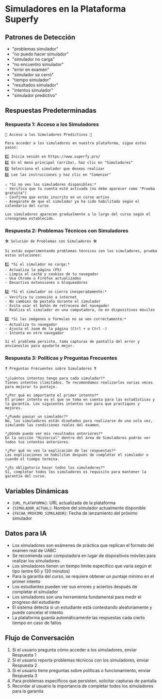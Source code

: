 # Simuladores en la Plataforma Superfy

## Patrones de Detección

- "problemas simulador"
- "no puedo hacer simulador"
- "simulador no carga"
- "no encuentro simulador"
- "error en examen"
- "simulador se cerró"
- "tiempo simulador"
- "resultados simulador"
- "intentos simulador"
- "simulador predictivo"

## Respuestas Predeterminadas

### Respuesta 1: Acceso a los Simuladores

```
📝 Acceso a los Simuladores Predictivos 📝

Para acceder a los simuladores en nuestra plataforma, sigue estos pasos:

1️⃣ Inicia sesión en https://www.superfy.pro/
2️⃣ En el menú principal (arriba), haz clic en "Simuladores"
3️⃣ Selecciona el simulador que deseas realizar
4️⃣ Lee las instrucciones y haz clic en "Comenzar"

⚠️ *Si no ves los simuladores disponibles:*
- Verifica que tu cuenta esté activada (no debe aparecer como "Prueba gratuita")
- Confirma que estás inscrito en un curso activo
- Asegúrate de que el simulador ya ha sido habilitado según el calendario del curso

Los simuladores aparecen gradualmente a lo largo del curso según el cronograma establecido.
```

### Respuesta 2: Problemas Técnicos con Simuladores

```
🛠️ Solución de Problemas con Simuladores 🛠️

Si estás experimentando problemas técnicos con los simuladores, prueba estas soluciones:

1️⃣ *Si el simulador no carga:*
- Actualiza la página (F5)
- Limpia el caché y cookies de tu navegador
- Usa Chrome o Firefox actualizados
- Desactiva extensiones o bloqueadores

2️⃣ *Si el simulador se cierra inesperadamente:*
- Verifica tu conexión a internet
- No cambies de pestaña durante el simulador
- Evita usar el botón de retroceso del navegador
- Realiza el simulador en una computadora, no en dispositivos móviles

3️⃣ *Si las imágenes o fórmulas no se ven correctamente:*
- Actualiza tu navegador
- Ajusta el zoom de la página (Ctrl + o Ctrl -)
- Intenta en otro navegador

Si el problema persiste, toma capturas de pantalla del error y envíanoslas para ayudarte mejor.
```

### Respuesta 3: Políticas y Preguntas Frecuentes

```
❓ Preguntas Frecuentes sobre Simuladores ❓

*¿Cuántos intentos tengo para cada simulador?*
Tienes intentos ilimitados. Te recomendamos realizarlos varias veces para mejorar tu puntaje.

*¿Por qué es importante el primer intento?*
El primer intento es el que se toma en cuenta para las estadísticas y la garantía. Los siguientes intentos son para que practiques y mejores.

*¿Puedo pausar un simulador?*
No, los simuladores están diseñados para realizarse de una sola vez, simulando las condiciones reales del examen.

*¿Dónde puedo ver mis resultados anteriores?*
En la sección "Historial" dentro del área de Simuladores podrás ver todos tus intentos anteriores.

*¿Por qué no veo la explicación de las respuestas?*
Las explicaciones se habilitan después de completar el simulador o cuando el tiempo termina.

*¿Es obligatorio hacer todos los simuladores?*
Sí, completar todos los simuladores es requisito para mantener la garantía del curso.
```

## Variables Dinámicas

- `{URL_PLATAFORMA}`: URL actualizada de la plataforma
- `{SIMULADOR_ACTUAL}`: Nombre del simulador actualmente disponible
- `{FECHA_PROXIMO_SIMULADOR}`: Fecha de lanzamiento del próximo simulador

## Datos para IA

- Los simuladores son exámenes de práctica que replican el formato del examen real de UABC
- Se recomienda usar computadora en lugar de dispositivos móviles para realizar los simuladores
- Los simuladores tienen un tiempo límite específico que varía según el tipo (entre 60 y 120 minutos)
- Para la garantía del curso, se requiere obtener un puntaje mínimo en el primer intento
- Los estudiantes pueden ver sus errores y aciertos después de completar el simulador
- Los simuladores son una herramienta fundamental para medir el progreso del estudiante
- El sistema detecta si un estudiante está contestando aleatoriamente y puede cancelar el intento
- La plataforma guarda automáticamente las respuestas cada cierto tiempo en caso de fallos

## Flujo de Conversación

1. Si el usuario pregunta cómo acceder a los simuladores, enviar Respuesta 1
2. Si el usuario reporta problemas técnicos con los simuladores, enviar Respuesta 2
3. Si el usuario tiene preguntas sobre políticas o funcionamiento, enviar Respuesta 3
4. Para problemas específicos que persisten, solicitar capturas de pantalla
5. Recordar al usuario la importancia de completar todos los simuladores para la garantía